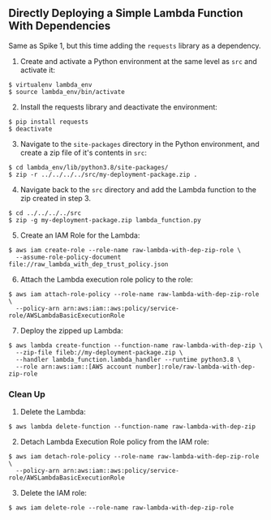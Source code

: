 ## Directly Deploying a Simple Lambda Function With Dependencies
Same as Spike 1, but this time adding the `requests` library as a dependency.

1. Create and activate a Python environment at the same level as `src` and activate it:

```
$ virtualenv lambda_env
$ source lambda_env/bin/activate
```

2. Install the requests library and deactivate the environment:
```
$ pip install requests
$ deactivate
```

3. Navigate to the `site-packages` directory in the Python environment, and create a zip file of it's contents in `src`:
```
$ cd lambda_env/lib/python3.8/site-packages/
$ zip -r ../../../../src/my-deployment-package.zip .
```

4. Navigate back to the `src` directory and add the Lambda function to the zip created in step 3.
```
$ cd ../../../../src
$ zip -g my-deployment-package.zip lambda_function.py
```

5. Create an IAM Role for the Lambda:
```
$ aws iam create-role --role-name raw-lambda-with-dep-zip-role \
  --assume-role-policy-document file://raw_lambda_with_dep_trust_policy.json
```

6. Attach the Lambda execution role policy to the role:
```
$ aws iam attach-role-policy --role-name raw-lambda-with-dep-zip-role \
  --policy-arn arn:aws:iam::aws:policy/service-role/AWSLambdaBasicExecutionRole
```

7. Deploy the zipped up Lambda:
```
$ aws lambda create-function --function-name raw-lambda-with-dep-zip \
  --zip-file fileb://my-deployment-package.zip \
  --handler lambda_function.lambda_handler --runtime python3.8 \
  --role arn:aws:iam::[AWS account number]:role/raw-lambda-with-dep-zip-role
```

### Clean Up

1. Delete the Lambda:
```
$ aws lambda delete-function --function-name raw-lambda-with-dep-zip
```

2. Detach Lambda Execution Role policy from the IAM role:
```
$ aws iam detach-role-policy --role-name raw-lambda-with-dep-zip-role \
  --policy-arn arn:aws:iam::aws:policy/service-role/AWSLambdaBasicExecutionRole
```

3. Delete the IAM role:
```
$ aws iam delete-role --role-name raw-lambda-with-dep-zip-role
```
